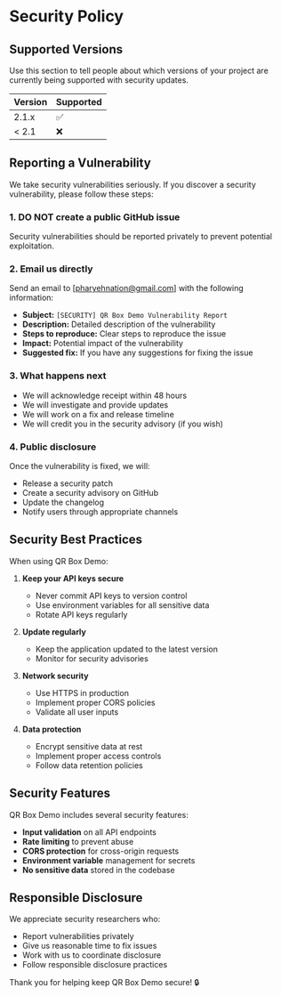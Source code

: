 # Security Policy

## Supported Versions

Use this section to tell people about which versions of your project are currently being supported with security updates.

| Version | Supported          |
| ------- | ------------------ |
| 2.1.x   | :white_check_mark: |
| < 2.1   | :x:                |

## Reporting a Vulnerability

We take security vulnerabilities seriously. If you discover a security vulnerability, please follow these steps:

### 1. **DO NOT** create a public GitHub issue
Security vulnerabilities should be reported privately to prevent potential exploitation.

### 2. **Email us directly**
Send an email to [pharyehnation@gmail.com] with the following information:
- **Subject:** `[SECURITY] QR Box Demo Vulnerability Report`
- **Description:** Detailed description of the vulnerability
- **Steps to reproduce:** Clear steps to reproduce the issue
- **Impact:** Potential impact of the vulnerability
- **Suggested fix:** If you have any suggestions for fixing the issue

### 3. **What happens next**
- We will acknowledge receipt within 48 hours
- We will investigate and provide updates
- We will work on a fix and release timeline
- We will credit you in the security advisory (if you wish)

### 4. **Public disclosure**
Once the vulnerability is fixed, we will:
- Release a security patch
- Create a security advisory on GitHub
- Update the changelog
- Notify users through appropriate channels

## Security Best Practices

When using QR Box Demo:

1. **Keep your API keys secure**
   - Never commit API keys to version control
   - Use environment variables for all sensitive data
   - Rotate API keys regularly

2. **Update regularly**
   - Keep the application updated to the latest version
   - Monitor for security advisories

3. **Network security**
   - Use HTTPS in production
   - Implement proper CORS policies
   - Validate all user inputs

4. **Data protection**
   - Encrypt sensitive data at rest
   - Implement proper access controls
   - Follow data retention policies

## Security Features

QR Box Demo includes several security features:

- **Input validation** on all API endpoints
- **Rate limiting** to prevent abuse
- **CORS protection** for cross-origin requests
- **Environment variable** management for secrets
- **No sensitive data** stored in the codebase

## Responsible Disclosure

We appreciate security researchers who:
- Report vulnerabilities privately
- Give us reasonable time to fix issues
- Work with us to coordinate disclosure
- Follow responsible disclosure practices

Thank you for helping keep QR Box Demo secure! 🔒 
